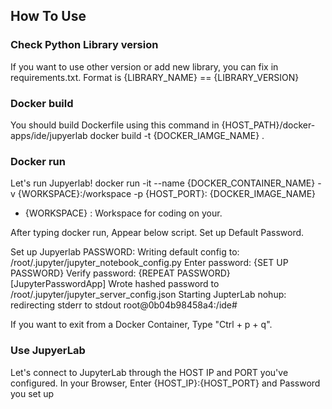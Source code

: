 ## How To Use

### Check Python Library version

If you want to use other version or add new library, you can fix in requirements.txt.
Format is {LIBRARY_NAME} == {LIBRARY_VERSION}

### Docker build

You should build Dockerfile using this command in {HOST_PATH}/docker-apps/ide/jupyerlab
docker build -t {DOCKER_IAMGE_NAME} .


### Docker run

Let's run Jupyerlab!
docker run -it --name {DOCKER_CONTAINER_NAME} -v {WORKSPACE}:/workspace -p {HOST_PORT}: {DOCKER_IMAGE_NAME}

* {WORKSPACE} : Workspace for coding on your.

After typing docker run, Appear below script. Set up Default Password.

Set up Jupyerlab PASSWORD:
Writing default config to: /root/.jupyter/jupyter_notebook_config.py
Enter password: {SET UP PASSWORD}
Verify password: {REPEAT PASSWORD}
[JupyterPasswordApp] Wrote hashed password to /root/.jupyter/jupyter_server_config.json
Starting JupterLab
nohup: redirecting stderr to stdout
root@0b04b98458a4:/ide#

If you want to exit from a Docker Container, Type "Ctrl + p + q".


### Use JupyerLab

Let's connect to JupyterLab through the HOST IP and PORT you've configured.
In your Browser, Enter {HOST_IP}:{HOST_PORT} and Password you set up